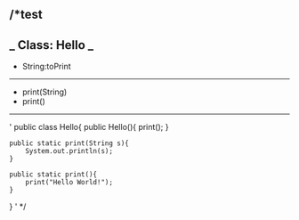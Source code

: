 /*test
---
_ Class: Hello _
---
- String:toPrint
---
+ print(String)
+ print()
---

'
public class Hello{
	public Hello(){
		print();
	}
	
	public static print(String s){
		System.out.println(s);
	}
	
	public static print(){
		print("Hello World!");
	}
}
'
*/